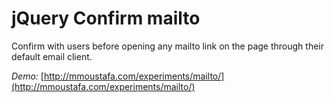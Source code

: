 jQuery Confirm mailto
=====================

Confirm with users before opening any mailto link on the page through their default email client.

*Demo:* [http://mmoustafa.com/experiments/mailto/](http://mmoustafa.com/experiments/mailto/)

